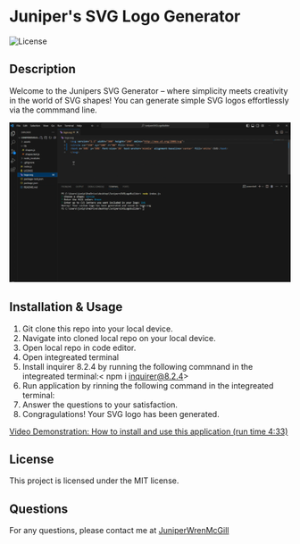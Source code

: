 
# Juniper's SVG Logo Generator
![License](https://img.shields.io/badge/license-MIT-brightgreen)
## Description
 Welcome to the Junipers SVG Generator – where simplicity meets creativity in the world of SVG shapes! You can generate simple SVG logos effortlessly via the commmand line. 

![screanshot of application in use](assets/finished.png)

## Installation & Usage
1. Git clone this repo into your local device.  
2. Navigate into cloned local repo on your local device. 
3. Open local repo in code editor. 
4. Open integreated terminal 
5. Install inquirer 8.2.4 by running the following commnand in the integreated terminal:< npm i inquirer@8.2.4> 
6. Run application by rinning the following command in the integreated terminal:<node index.js>
7. Answer the questions to your satisfaction. 
8. Congragulations! Your SVG logo has been generated. 

[Video Demonstration: How to install and use this application (run time 4:33)](https://drive.google.com/file/d/1w7M4uwC4XMSCOjXmuA82pctEtM9moaw1/view)


## License
This project is licensed under the MIT license.

## Questions
For any questions, please contact me at [JuniperWrenMcGill](https://github.com/JuniperWrenMcGill)

